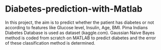 # Diabetes-prediction-with-Matlab
In this project, the aim is to predict whether the patient has diabetes or not according to features like Glucose level, Insulin, Age, BMI. 
Pima Indians Diabetes Database is used as dataset (kaggle.com).
Gaussian Naive Bayes method is coded from scratch on MATLAB to predict diabetes and the error of these classification method is determined.
